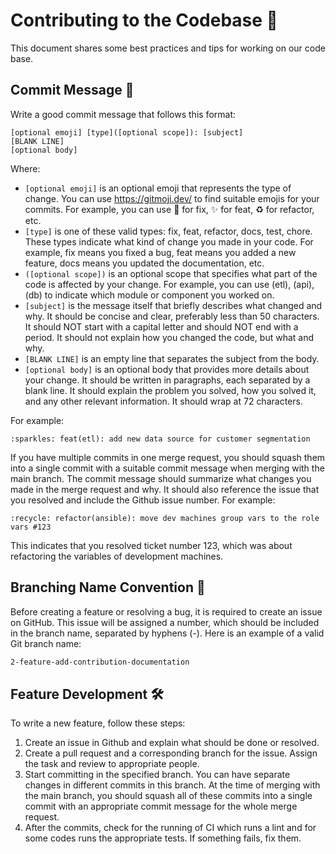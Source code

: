 # Contributing to the Codebase 🚀

This document shares some best practices and tips for working on our code base.

## Commit Message 📝
Write a good commit message that follows this format:

```
[optional emoji] [type]([optional scope]): [subject]
[BLANK LINE]
[optional body]
```
Where:

- `[optional emoji]` is an optional emoji that represents the type of change. You can use https://gitmoji.dev/ to find
suitable emojis for your commits. For example, you can use :bug: for fix, :sparkles: for feat, :recycle: for refactor,
etc.
- `[type]` is one of these valid types: fix, feat, refactor, docs, test, chore. These types indicate what kind of change
you made in your code. For example, fix means you fixed a bug, feat means you added a new feature, docs means you
updated the documentation, etc.
- `([optional scope])` is an optional scope that specifies what part of the code is affected by your change. For
example, you can use (etl), (api), (db) to indicate which module or component you worked on.
- `[subject]` is the message itself that briefly describes what changed and why. It should be concise and clear,
preferably less than 50 characters. It should NOT start with a capital letter and should NOT end with a period. It
should not explain how you changed the code, but what and why.
- `[BLANK LINE]` is an empty line that separates the subject from the body.
- `[optional body]` is an optional body that provides more details about your change. It should be written in
paragraphs, each separated by a blank line. It should explain the problem you solved, how you solved it, and any other relevant information. It should wrap at 72 characters.

For example:

```
:sparkles: feat(etl): add new data source for customer segmentation
```

If you have multiple commits in one merge request, you should squash them into a single commit with a suitable commit
message when merging with the main branch. The commit message should summarize what changes you made in the merge
request and why. It should also reference the issue that you resolved and include the Github issue number. For
example:

```
:recycle: refactor(ansible): move dev machines group vars to the role vars #123
```

This indicates that you resolved ticket number 123, which was about refactoring the variables of development machines.


## Branching Name Convention :twisted_rightwards_arrows:

Before creating a feature or resolving a bug, it is required to create an issue on GitHub. This issue will be assigned a number, which should be included in the branch name, separated by hyphens (-). Here is an example of a valid Git branch name:
```bash
2-feature-add-contribution-documentation
```

## Feature Development 🛠️

To write a new feature, follow these steps:

1. Create an issue in Github and explain what should be done or resolved.
1. Create a pull request and a corresponding branch for the issue. Assign the task and review to appropriate people.
1. Start committing in the specified branch. You can have separate changes in different commits in this branch. At the
time of merging with the main branch, you should squash all of these commits into a single commit with an appropriate
commit message for the whole merge request.
1. After the commits, check for the running of CI which runs a lint and for some codes runs the appropriate tests. If
something fails, fix them.



